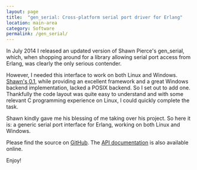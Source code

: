 ```yaml
---
layout: page
title:  "gen_serial: Cross-platform serial port driver for Erlang"
location: main-area
category: Software
permalink: /gen_serial/
---
```


In July 2014 I released an updated version of Shawn Pierce's
gen_serial, which, when shopping around for a library allowing serial
port access from Erlang, was clearly the only serious contender.

However, I needed this interface to work on both Linux and Windows.
[Shawn's 0.1], while providing an excellent framework and a great
Windows backend implementation, lacked a POSIX backend. So I set out
to add one. Thankfully the code layout was quite easy to understand
and with some relevant C programming experience on Linux, I could
quickly complete the task.

Shawn kindly gave me his blessing of me taking over his project. So
here it is: a generic serial port interface for Erlang, working on
both Linux and Windows.

Please find the source on [GitHub]. The [API documentation] is also
available online.

Enjoy!


[Shawn's 0.1]:        http://blog.spearce.org/2004/02/genserial-01-released.html
[GitHub]:             https://github.com/tomszilagyi/gen_serial
[API documentation]:  api/gen_serial.html
